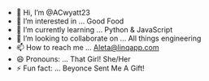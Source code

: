 - 👋 Hi, I’m @ACwyatt23
- 👀 I’m interested in ... Good Food 
- 🌱 I’m currently learning ... Python & JavaScript
- 💞️ I’m looking to collaborate on ... All things engineering 
- 📫 How to reach me ... Aleta@linqapp.com
- 😄 Pronouns: ... That Girl! She/Her
- ⚡ Fun fact: ... Beyonce Sent Me A Gift!

<!---
ACwyatt23/ACwyatt23 is a ✨ special ✨ repository because its `README.md` (this file) appears on your GitHub profile.
You can click the Preview link to take a look at your changes.
--->
